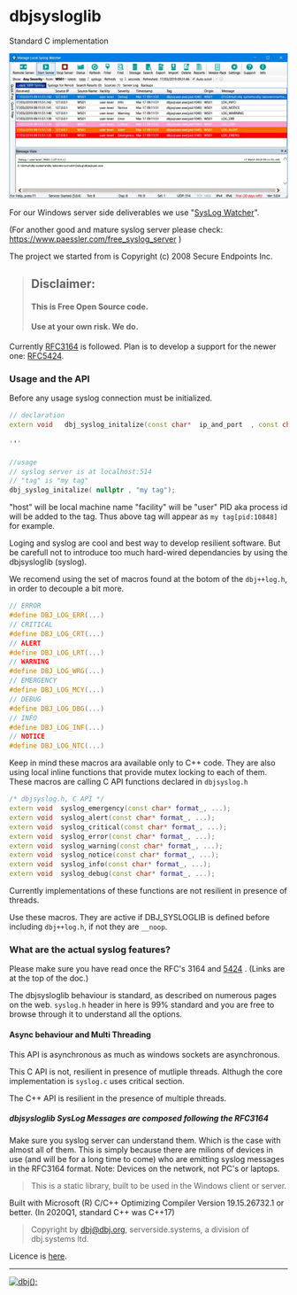 
# dbjsysloglib 

Standard C implementation

![](./media/syslogwatcher.com.jpg)

For our Windows server side deliverables we use "[SysLog Watcher](https://syslogwatcher.com/)".

(For another good and mature syslog server please check: https://www.paessler.com/free_syslog_server )

The project we started from is Copyright (c) 2008 Secure Endpoints Inc.


> ## Disclaimer: <br/>
> #### This is Free Open Source code. <br/>
> #### Use at your own risk. We do.


Currently [RFC3164](https://tools.ietf.org/html/rfc3164) is followed. Plan is to develop a support for the newer one: 
[RFC5424](https://tools.ietf.org/html/rfc5424).

### Usage and the API

Before any usage syslog connection must be initialized.

```cpp
// declaration
extern void   dbj_syslog_initalize(const char*  ip_and_port  , const char* id );

'''

//usage
// syslog server is at localhost:514
// "tag" is "my tag" 
dbj_syslog_initalize( nullptr , "my tag");
```
"host" will be local machine name
"facility" will be "user"
PID aka process id will be added to the tag. Thus above tag will appear as
`my tag[pid:10848]` for example.

Loging and syslog are cool and best way to develop resilient software.
But be carefull not to introduce too much hard-wired dependancies by using the dbjsysloglib (syslog).

We recomend using the set of macros found at the botom of the `dbj++log.h`,  in order to 
decouple a bit more.

```cpp
// ERROR
#define DBJ_LOG_ERR(...) 
// CRITICAL
#define DBJ_LOG_CRT(...) 
// ALERT
#define DBJ_LOG_LRT(...) 
// WARNING
#define DBJ_LOG_WRG(...) 
// EMERGENCY
#define DBJ_LOG_MCY(...) 
// DEBUG
#define DBJ_LOG_DBG(...) 
// INFO
#define DBJ_LOG_INF(...) 
// NOTICE
#define DBJ_LOG_NTC(...)
```

Keep in mind these macros ara available only to C++ code. They are also using local inline functions that provide mutex locking to each of them.
These macros are calling C API functions declared in `dbjsyslog.h`
```cpp
/* dbjsyslog.h, C API */
extern void  syslog_emergency(const char* format_, ...);
extern void  syslog_alert(const char* format_, ...);
extern void  syslog_critical(const char* format_, ...);
extern void  syslog_error(const char* format_, ...);
extern void  syslog_warning(const char* format_, ...);
extern void  syslog_notice(const char* format_, ...);
extern void  syslog_info(const char* format_, ...);
extern void  syslog_debug(const char* format_, ...);
```
Currently implementations of these functions are not resilient in presence of threads.

Use these macros. They are active if DBJ_SYSLOGLIB is defined before 
including `dbj++log.h`, if not they are `__noop`.

<span id="features">

### What are the actual syslog features?

Please make sure you have read once the RFC's 3164 and [5424](https://tools.ietf.org/html/rfc5424) . (Links are at the top of the doc.)

The dbjsysloglib behaviour is standard, as described on  numerous pages on the web.
`syslog.h` header in here is 99% standard and you are free to browse through it to understand all the options.

#### Async behaviour and Multi Threading

This API is asynchronous as much as windows sockets are asynchronous.

This C API is not, resilient in presence of mutliple threads. Althugh the core implementation is `syslog.c` uses critical section.

The C++ API is resilient in the presence of multiple threads.

##### dbjsysloglib SysLog Messages are composed following the RFC3164

Make sure you syslog server can understand them. Which is the case with almost all of them. 
This is simply because there are milions of devices in use (and will be for a long time to come) who are emitting 
syslog messages in the RFC3164 format. Note: Devices on the network, not PC's or laptops.

> This is a static library, built to be used in the Windows client or server.

Built with Microsoft (R) C/C++ Optimizing Compiler Version 19.15.26732.1 or better.
(In 2020Q1, standard C++ was C++17)



> Copyright by dbj@dbj.org, serverside.systems, a division of dbj.systems ltd.

Licence is [here](LICENSE.md).

---------------------------------------------------------------------  

[![dbj();](http://dbj.org/wp-content/uploads/2015/12/cropped-dbj-icon-e1486129719897.jpg)](http://www.dbj.org "dbj")  

